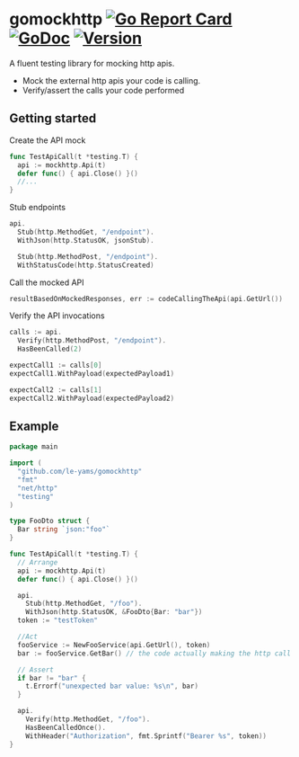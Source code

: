 # gomockhttp [![Go Report Card](https://goreportcard.com/badge/github.com/le-yams/gomockhttp)](https://goreportcard.com/report/github.com/le-yams/gomockhttp) [![GoDoc](https://godoc.org/github.com/le-yams/gomockhttp?status.svg)](https://godoc.org/github.com/le-yams/gomockhttp) [![Version](https://img.shields.io/github/tag/le-yams/gomockhttp.svg)](https://github.com/le-yams/gomockhttp/releases)

A fluent testing library for mocking http apis.
* Mock the external http apis your code is calling.
* Verify/assert the calls your code performed

## Getting started

Create the API mock 
```go
func TestApiCall(t *testing.T) {
  api := mockhttp.Api(t)
  defer func() { api.Close() }()
  //...
}
```

Stub endpoints
```go
api.
  Stub(http.MethodGet, "/endpoint").
  WithJson(http.StatusOK, jsonStub).

  Stub(http.MethodPost, "/endpoint").
  WithStatusCode(http.StatusCreated)
```

Call the mocked API
```go
resultBasedOnMockedResponses, err := codeCallingTheApi(api.GetUrl())
```

Verify the API invocations
```go
calls := api.
  Verify(http.MethodPost, "/endpoint").
  HasBeenCalled(2)

expectCall1 := calls[0]
expectCall1.WithPayload(expectedPayload1)

expectCall2 := calls[1]
expectCall2.WithPayload(expectedPayload2)
```



## Example

```go
package main

import (
  "github.com/le-yams/gomockhttp"
  "fmt"
  "net/http"
  "testing"
)

type FooDto struct {
  Bar string `json:"foo"`
}

func TestApiCall(t *testing.T) {
  // Arrange
  api := mockhttp.Api(t)
  defer func() { api.Close() }()

  api.
    Stub(http.MethodGet, "/foo").
    WithJson(http.StatusOK, &FooDto{Bar: "bar"})
  token := "testToken"

  //Act
  fooService := NewFooService(api.GetUrl(), token)
  bar := fooService.GetBar() // the code actually making the http call to the api endpoint

  // Assert
  if bar != "bar" {
    t.Errorf("unexpected bar value: %s\n", bar)
  }

  api.
    Verify(http.MethodGet, "/foo").
    HasBeenCalledOnce().
    WithHeader("Authorization", fmt.Sprintf("Bearer %s", token))
}

```

